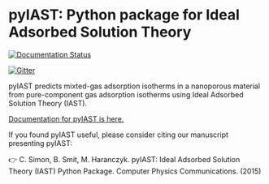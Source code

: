# pyIAST: Python package for Ideal Adsorbed Solution Theory

[![Documentation Status](https://readthedocs.org/projects/pyiast/badge/?version=latest)](http://pyiast.readthedocs.org/en/latest/?badge=latest)

[![Gitter](https://badges.gitter.im/Join%20Chat.svg)](https://gitter.im/CorySimon/pyIAST?utm_source=badge&utm_medium=badge&utm_campaign=pr-badge)

pyIAST predicts mixted-gas adsorption isotherms in a nanoporous material from pure-component gas adsorption isotherms using Ideal Adsorbed Solution Theory (IAST).

[Documentation for pyIAST is here.](http://pyiast.readthedocs.org/en/latest/)

If you found pyIAST useful, please consider citing our manuscript presenting pyIAST:

:point_right: C. Simon, B. Smit, M. Haranczyk. pyIAST: Ideal Adsorbed Solution Theory (IAST) Python Package. Computer Physics Communications. (2015)

